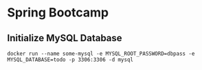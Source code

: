 # Spring Bootcamp

## Initialize MySQL Database
`docker run --name some-mysql -e MYSQL_ROOT_PASSWORD=dbpass -e MYSQL_DATABASE=todo -p 3306:3306 -d mysql`
